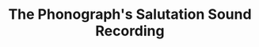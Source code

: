 ---
layout: manifest
title: The Phonograph's Salutation Sound Recording
manifest_name: the-phonograph-s-salutation-sound-recording

---